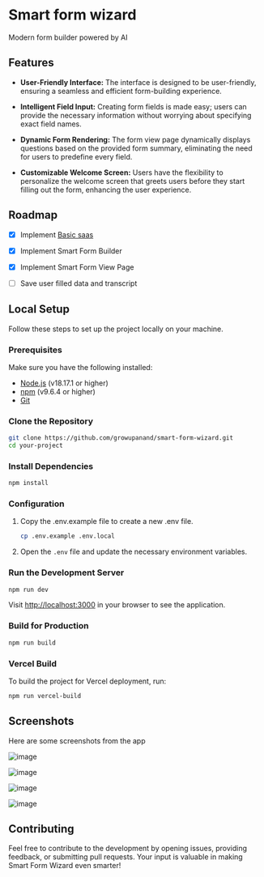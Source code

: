 
# Smart form wizard

Modern form builder powered by AI

## Features

- **User-Friendly Interface:** The interface is designed to be user-friendly, ensuring a seamless and efficient form-building experience.

- **Intelligent Field Input:** Creating form fields is made easy; users can provide the necessary information without worrying about specifying exact field names.

- **Dynamic Form Rendering:** The form view page dynamically displays questions based on the provided form summary, eliminating the need for users to predefine every field.
  
- **Customizable Welcome Screen:** Users have the flexibility to personalize the welcome screen that greets users before they start filling out the form, enhancing the user experience.



## Roadmap

- [x] Implement [Basic saas](https://github.com/growupanand/smart-form-wizard/milestone/1)
- [x] Implement Smart Form Builder
- [x] Implement Smart Form View Page
- [ ] Save user filled data and transcript




## Local Setup

Follow these steps to set up the project locally on your machine.

### Prerequisites

Make sure you have the following installed:

- [Node.js](https://nodejs.org/) (v18.17.1 or higher)
- [npm](https://www.npmjs.com/) (v9.6.4 or higher)
- [Git](https://git-scm.com/)

### Clone the Repository



```bash
git clone https://github.com/growupanand/smart-form-wizard.git
cd your-project
```


### Install Dependencies

```bash
npm install
```

### Configuration

 1. Copy the .env.example file to create a new .env file.
	```bash
	cp .env.example .env.local
	```
2. Open the `.env` file and update the necessary environment variables.

### Run the Development Server

```bash
npm run dev
```
Visit [http://localhost:3000](http://localhost:3000/) in your browser to see the application.

### Build for Production

```bash
npm run build
```

### Vercel Build
To build the project for Vercel deployment, run:
```bash
npm run vercel-build
```

## Screenshots

Here are some screenshots from the app

![image](https://github.com/growupanand/smart-form-wizard/assets/29487686/fbe807e7-857f-4b7c-9584-872d13afc08c)

![image](https://github.com/growupanand/smart-form-wizard/assets/29487686/439eb1c4-b02f-485b-95fa-c33200941d1a)

![image](https://github.com/growupanand/smart-form-wizard/assets/29487686/9b566ba2-fe0b-4638-8b78-5b40e03dd808)


![image](https://github.com/growupanand/smart-form-wizard/assets/29487686/02774d33-bac6-4cbd-a88f-542f8ffdda8b)





## Contributing
Feel free to contribute to the development by opening issues, providing feedback, or submitting pull requests. Your input is valuable in making Smart Form Wizard even smarter!
